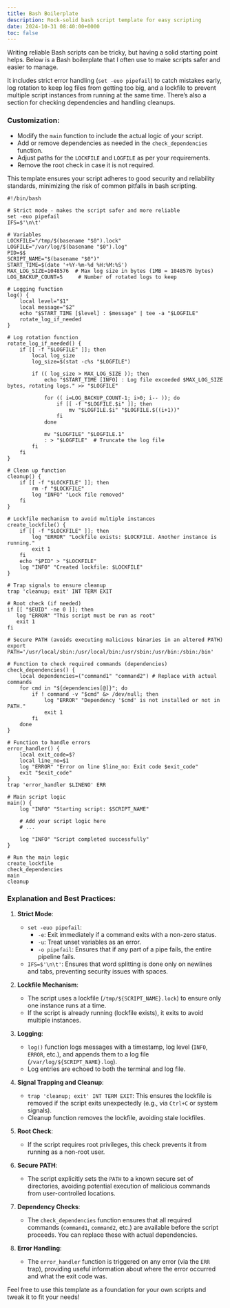 ```yaml
---
title: Bash Boilerplate
description: Rock-solid bash script template for easy scripting
date: 2024-10-31 08:40:00+0000
toc: false
---
```


Writing reliable Bash scripts can be tricky, but having a solid starting point helps. Below is a Bash boilerplate that I often use to make scripts safer and easier to manage.

It includes strict error handling (`set -euo pipefail`) to catch mistakes early, log rotation to keep log files from getting too big, and a lockfile to prevent multiple script instances from running at the same time. There’s also a section for checking dependencies and handling cleanups.

### Customization:

- Modify the `main` function to include the actual logic of your script.
- Add or remove dependencies as needed in the `check_dependencies` function.
- Adjust paths for the `LOCKFILE` and `LOGFILE` as per your requirements.
- Remove the root check in case it is not required.

This template ensures your script adheres to good security and reliability standards, minimizing the risk of common pitfalls in bash scripting.

```sh=
#!/bin/bash

# Strict mode - makes the script safer and more reliable
set -euo pipefail
IFS=$'\n\t'

# Variables
LOCKFILE="/tmp/$(basename "$0").lock"
LOGFILE="/var/log/$(basename "$0").log"
PID=$$
SCRIPT_NAME="$(basename "$0")"
START_TIME=$(date '+%Y-%m-%d %H:%M:%S')
MAX_LOG_SIZE=1048576  # Max log size in bytes (1MB = 1048576 bytes)
LOG_BACKUP_COUNT=5     # Number of rotated logs to keep

# Logging function
log() {
    local level="$1"
    local message="$2"
    echo "$START_TIME [$level] : $message" | tee -a "$LOGFILE"
    rotate_log_if_needed
}

# Log rotation function
rotate_log_if_needed() {
    if [[ -f "$LOGFILE" ]]; then
        local log_size
        log_size=$(stat -c%s "$LOGFILE")

        if (( log_size > MAX_LOG_SIZE )); then
            echo "$START_TIME [INFO] : Log file exceeded $MAX_LOG_SIZE bytes, rotating logs." >> "$LOGFILE"
            
            for (( i=LOG_BACKUP_COUNT-1; i>0; i-- )); do
                if [[ -f "$LOGFILE.$i" ]]; then
                    mv "$LOGFILE.$i" "$LOGFILE.$((i+1))"
                fi
            done

            mv "$LOGFILE" "$LOGFILE.1"
            : > "$LOGFILE"  # Truncate the log file
        fi
    fi
}

# Clean up function
cleanup() {
    if [[ -f "$LOCKFILE" ]]; then
        rm -f "$LOCKFILE"
        log "INFO" "Lock file removed"
    fi
}

# Lockfile mechanism to avoid multiple instances
create_lockfile() {
    if [[ -f "$LOCKFILE" ]]; then
        log "ERROR" "Lockfile exists: $LOCKFILE. Another instance is running."
        exit 1
    fi
    echo "$PID" > "$LOCKFILE"
    log "INFO" "Created lockfile: $LOCKFILE"
}

# Trap signals to ensure cleanup
trap 'cleanup; exit' INT TERM EXIT

# Root check (if needed)
if [[ "$EUID" -ne 0 ]]; then
   log "ERROR" "This script must be run as root"
   exit 1
fi

# Secure PATH (avoids executing malicious binaries in an altered PATH)
export PATH='/usr/local/sbin:/usr/local/bin:/usr/sbin:/usr/bin:/sbin:/bin'

# Function to check required commands (dependencies)
check_dependencies() {
    local dependencies=("command1" "command2") # Replace with actual commands
    for cmd in "${dependencies[@]}"; do
        if ! command -v "$cmd" &> /dev/null; then
            log "ERROR" "Dependency '$cmd' is not installed or not in PATH."
            exit 1
        fi
    done
}

# Function to handle errors
error_handler() {
    local exit_code=$?
    local line_no=$1
    log "ERROR" "Error on line $line_no: Exit code $exit_code"
    exit "$exit_code"
}
trap 'error_handler $LINENO' ERR

# Main script logic
main() {
    log "INFO" "Starting script: $SCRIPT_NAME"

    # Add your script logic here
    # ...

    log "INFO" "Script completed successfully"
}

# Run the main logic
create_lockfile
check_dependencies
main
cleanup
```

### Explanation and Best Practices:

1. **Strict Mode**:
    
    - `set -euo pipefail`:
        - `-e`: Exit immediately if a command exits with a non-zero status.
        - `-u`: Treat unset variables as an error.
        - `-o pipefail`: Ensures that if any part of a pipe fails, the entire pipeline fails.
    - `IFS=$'\n\t'`: Ensures that word splitting is done only on newlines and tabs, preventing security issues with spaces.
2. **Lockfile Mechanism**:
    
    - The script uses a lockfile (`/tmp/${SCRIPT_NAME}.lock`) to ensure only one instance runs at a time.
    - If the script is already running (lockfile exists), it exits to avoid multiple instances.
3. **Logging**:
    
    - `log()` function logs messages with a timestamp, log level (`INFO`, `ERROR`, etc.), and appends them to a log file (`/var/log/${SCRIPT_NAME}.log`).
    - Log entries are echoed to both the terminal and log file.
4. **Signal Trapping and Cleanup**:
    
    - `trap 'cleanup; exit' INT TERM EXIT`: This ensures the lockfile is removed if the script exits unexpectedly (e.g., via `Ctrl+C` or system signals).
    - Cleanup function removes the lockfile, avoiding stale lockfiles.
5. **Root Check**:
    
    - If the script requires root privileges, this check prevents it from running as a non-root user.
6. **Secure PATH**:
    
    - The script explicitly sets the `PATH` to a known secure set of directories, avoiding potential execution of malicious commands from user-controlled locations.
7. **Dependency Checks**:
    
    - The `check_dependencies` function ensures that all required commands (`command1`, `command2`, etc.) are available before the script proceeds. You can replace these with actual dependencies.
8. **Error Handling**:
    
    - The `error_handler` function is triggered on any error (via the `ERR` trap), providing useful information about where the error occurred and what the exit code was.

Feel free to use this template as a foundation for your own scripts and tweak it to fit your needs!
